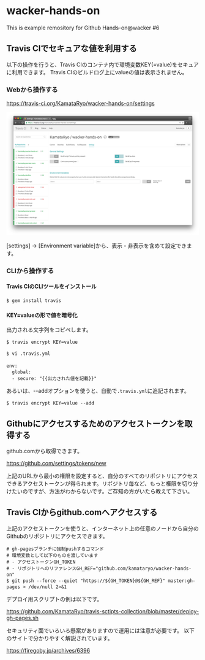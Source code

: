 # wacker-hands-on

This is example remository for Github Hands-on@wacker #6

## Travis CIでセキュアな値を利用する

以下の操作を行うと、Travis CIのコンテナ内で環境変数KEY(=value)をセキュアに利用できます。
Travis CIのビルドログ上にvalueの値は表示されません。

### Webから操作する

https://travis-ci.org/KamataRyo/wacker-hands-on/settings

![screenshot1](screenshots/sc1.png)

[settings] -> [Environment variable]から、表示・非表示を含めて設定できます。

### CLIから操作する

#### Travis CIのCLIツールをインストール

```
$ gem install travis
```

#### KEY=valueの形で値を暗号化

出力される文字列をコピペします。

```
$ travis encrypt KEY=value
```

```
$ vi .travis.yml

env:
  global:
  - secure: "{{出力された値を記載}}"
```

あるいは、--addオプションを使うと、自動で`.travis.yml`に追記されます。

```
$ travis encrypt KEY=value --add
```

## Githubにアクセスするためのアクセストークンを取得する

github.comから取得できます。

https://github.com/settings/tokens/new

上記のURLから最小の権限を設定すると、自分のすべてのリポジトリにアクセスできるアクセストークンが得られます。リポジトリ毎など、もっと権限を切り分けたいのですが、方法がわからないです。ご存知の方がいたら教えて下さい。

## Travis CIからgithub.comへアクセスする

上記のアクセストークンを使うと、インターネット上の任意のノードから自分のGithubのリポジトリにアクセスできます。

```
# gh-pagesブランチに強制pushするコマンド
# 環境変数として以下のものを渡しています
# - アクセストークンGH_TOKEN
# - リポジトリへのリファレンスGH_REF="github.com/kamataryo/wacker-hands-on"
$ git push --force --quiet "https://${GH_TOKEN}@${GH_REF}" master:gh-pages > /dev/null 2>&1
```

デプロイ用スクリプトの例は以下です。

https://github.com/KamataRyo/travis-sctipts-collection/blob/master/deploy-gh-pages.sh

セキュリティ面でいろいろ懸案がありますので運用には注意が必要です。
以下のサイトで分かりやすく解説されています。

https://firegoby.jp/archives/6396
